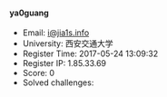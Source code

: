#### ya0guang  

* Email: i@jia1s.info  
* University: 西安交通大学  
* Register Time: 2017-05-24 13:09:32  
* Register IP: 1.85.33.69  
* Score: 0  
* Solved challenges: 
